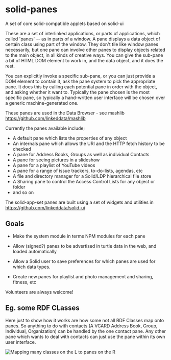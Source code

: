 # solid-panes
A set of core solid-compatible applets based on solid-ui

These are a set of interlinked applications, or parts of applications, 
which called 'panes' -- as in parts of a window.  A pane displays a data object of certain class using part of the window.
They don't tile like window panes necessarily, but one pane can involve other panes to display
objects related to the main object, in all kinds of creative ways. You can give the sub-pane a bit of 
HTML DOM element to work in, and the data object, and it does the rest. 

You can explicitly invoke a specific sub-pane, or you can just provide a DOM element to contain it, 
ask the pane system to pick the appropriate pane.  It does this by calling each potential pane in order
with the object, and asking whether it want to. Typically the pane chosen is the most specific pane, 
so typically a hand-written user interface will be chosen over a generic machine-generated one.

These panes are used in the Data Browser - see mashlib https://github.com/linkeddata/mashlib

Currently the panes available include;

- A default pane which lists the properties of any object
- An internals pane which allows the URI and the HTTP fetch history to be checked
- A pane for Address Books, Groups as well as individual Contacts 
- A pane for seeing pictures in a slideshow
- A pane for a playlist of YouTube videos
- A pane for a range of issue trackers, to-do-lists, agendas, etc
- A file and directory manager for a Solid/LDP hierarchical file store
- A Sharing pane to control the Access Control Lists for any object or folder
- and so on

The solid-app-set panes are built using a set of widgets and utilities in https://github.com/linkeddata/solid-ui

## Goals

- Make the system module in terms NPM modules for each pane

- Allow (signed?) panes to be advertised in turtle data in the web, and loaded automatically

- Allow a Solid user to save preferences for which panes are used for which data types.

- Create new panes for playlist and photo management and sharing, fitness, etc

Volunteers are always welcome!

## Eg. some RDF CLasses

Here just to show how it works are how some not all RDF Classes map onto panes.  So anything to do with
contacts (A VCARD Address Book, Group, Individual, Organization) can be handled by the one contact
pane.  Any other pane which wants to deal with contacts can just use the pane within its own user interface.


![Mapping many classes on the L to panes on the R](https://solid.github.io//solid-panes/doc/images/panes-for-classes.svg)


